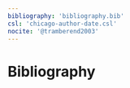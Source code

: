 ```yaml
---
bibliography: 'bibliography.bib'
csl: 'chicago-author-date.csl'
nocite: '@tramberend2003'
---
```


# Bibliography
